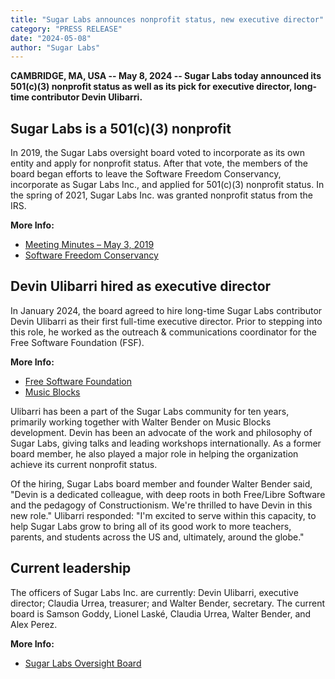 ```yaml
--- 
title: "Sugar Labs announces nonprofit status, new executive director"
category: "PRESS RELEASE"
date: "2024-05-08"
author: "Sugar Labs"
---
```


<!-- markdownlint-disable -->

**CAMBRIDGE, MA, USA -- May 8, 2024 -- Sugar Labs today announced its
501(c)(3) nonprofit status as well as its pick for executive
director, long-time contributor Devin Ulibarri.**

## Sugar Labs is a 501(c)(3) nonprofit

In 2019, the Sugar Labs oversight board voted to incorporate as its
own entity and apply for nonprofit status. After that vote, the
members of the board began efforts to leave the Software Freedom
Conservancy, incorporate as Sugar Labs Inc., and applied for 501(c)(3)
nonprofit status. In the spring of 2021, Sugar Labs Inc. was granted
nonprofit status from the IRS.

**More Info:**  
- [Meeting Minutes – May 3, 2019](https://wiki.sugarlabs.org/go/Oversight_Board/Meeting_Minutes-2019-05-03)  
- [Software Freedom Conservancy](https://sfconservancy.org/)

## Devin Ulibarri hired as executive director

In January 2024, the board agreed to hire long-time Sugar Labs
contributor Devin Ulibarri as their first full-time executive
director. Prior to stepping into this role, he worked as the outreach
& communications coordinator for the Free Software Foundation (FSF).

**More Info:**  
- [Free Software Foundation](https://fsf.org)  
- [Music Blocks](https://www.sugarlabs.org/music-blocks)

Ulibarri has been a part of the Sugar Labs community for ten
years, primarily working together with Walter Bender on Music Blocks
development. Devin has been an advocate of the work and philosophy of
Sugar Labs, giving talks and leading workshops internationally. As a
former board member, he also played a major role in helping the
organization achieve its current nonprofit status.

Of the hiring, Sugar Labs board member and founder Walter Bender said,
"Devin is a dedicated colleague, with deep roots in both Free/Libre
Software and the pedagogy of Constructionism. We're thrilled to have
Devin in this new role." Ulibarri responded: "I'm excited to serve
within this capacity, to help Sugar Labs grow to bring all of its good
work to more teachers, parents, and students across the US and,
ultimately, around the globe."

## Current leadership

The officers of Sugar Labs Inc. are currently: Devin Ulibarri,
executive director; Claudia Urrea, treasurer; and Walter Bender,
secretary. The current board is Samson Goddy, Lionel Laské,
Claudia Urrea, Walter Bender, and Alex Perez.

**More Info:**  
- [Sugar Labs Oversight Board](https://wiki.sugarlabs.org/go/Oversight_Board)

<!-- {% include about_sugar_labs.html %} -->
